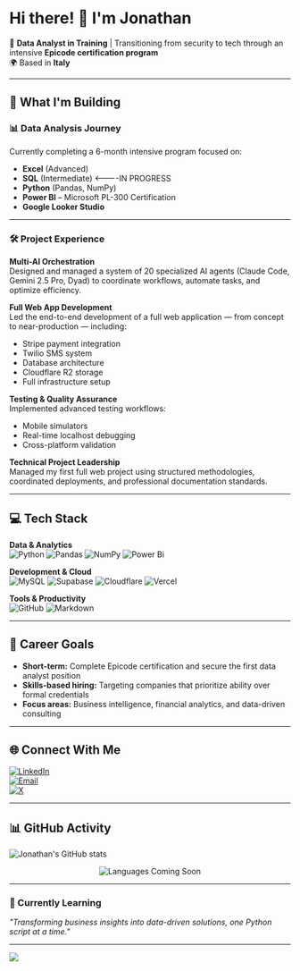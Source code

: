 # Hi there! 👋 I'm Jonathan

🎯 **Data Analyst in Training** | Transitioning from security to tech through an intensive **Epicode certification program**  
🌍 Based in **Italy**

---

## 🚀 What I'm Building

### 📊 **Data Analysis Journey**  
Currently completing a 6-month intensive program focused on:  
- **Excel** (Advanced)  
- **SQL** (Intermediate) <----IN PROGRESS  
- **Python** (Pandas, NumPy)  
- **Power BI** – Microsoft PL-300 Certification  
- **Google Looker Studio**

---

### 🛠️ Project Experience  

**Multi-AI Orchestration**  
Designed and managed a system of 20 specialized AI agents (Claude Code, Gemini 2.5 Pro, Dyad) to coordinate workflows, automate tasks, and optimize efficiency.  

**Full Web App Development**  
Led the end-to-end development of a full web application — from concept to near-production — including:  
- Stripe payment integration  
- Twilio SMS system  
- Database architecture  
- Cloudflare R2 storage  
- Full infrastructure setup  

**Testing & Quality Assurance**  
Implemented advanced testing workflows:  
- Mobile simulators  
- Real-time localhost debugging  
- Cross-platform validation  

**Technical Project Leadership**  
Managed my first full web project using structured methodologies, coordinated deployments, and professional documentation standards.  

---

## 💻 Tech Stack

**Data & Analytics**  
![Python](https://img.shields.io/badge/python-3670A0?style=for-the-badge&logo=python&logoColor=ffdd54)
![Pandas](https://img.shields.io/badge/pandas-%23150458.svg?style=for-the-badge&logo=pandas&logoColor=white)
![NumPy](https://img.shields.io/badge/numpy-%23013243.svg?style=for-the-badge&logo=numpy&logoColor=white)
![Power Bi](https://img.shields.io/badge/power_bi-F2C811?style=for-the-badge&logo=powerbi&logoColor=black)

**Development & Cloud**  
![MySQL](https://img.shields.io/badge/mysql-4479A1.svg?style=for-the-badge&logo=mysql&logoColor=white)
![Supabase](https://img.shields.io/badge/Supabase-3ECF8E?style=for-the-badge&logo=supabase&logoColor=white)
![Cloudflare](https://img.shields.io/badge/Cloudflare-F38020?style=for-the-badge&logo=Cloudflare&logoColor=white)
![Vercel](https://img.shields.io/badge/vercel-%23000000.svg?style=for-the-badge&logo=vercel&logoColor=white)

**Tools & Productivity**  
![GitHub](https://img.shields.io/badge/github-%23121011.svg?style=for-the-badge&logo=github&logoColor=white)
![Markdown](https://img.shields.io/badge/markdown-%23000000.svg?style=for-the-badge&logo=markdown&logoColor=white)

---

## 🎯 Career Goals

- **Short-term:** Complete Epicode certification and secure the first data analyst position  
- **Skills-based hiring:** Targeting companies that prioritize ability over formal credentials  
- **Focus areas:** Business intelligence, financial analytics, and data-driven consulting  

---

## 🌐 Connect With Me

[![LinkedIn](https://img.shields.io/badge/LinkedIn-%230077B5.svg?logo=linkedin&logoColor=white)](https://linkedin.com/in/jonathan-santhanam)  
[![Email](https://img.shields.io/badge/Email-D14836?logo=gmail&logoColor=white)](mailto:jonathan.santhanam@gmail.com)  
[![X](https://img.shields.io/badge/X-black.svg?logo=X&logoColor=white)](https://x.com/@JonSa80)

---

## 📊 GitHub Activity

![Jonathan's GitHub stats](https://github-readme-stats.vercel.app/api?username=JonathanSanthanam&show_icons=true&theme=vue-dark&hide_border=false&include_all_commits=false&count_private=false)

<div align="center">
  <img src="https://img.shields.io/badge/Languages-Coming%20Soon-blue?style=for-the-badge&logo=github&logoColor=white" alt="Languages Coming Soon"/>
</div>

---

### 💭 Currently Learning  
*"Transforming business insights into data-driven solutions, one Python script at a time."*

---

[![](https://visitcount.itsvg.in/api?id=JonathanSanthanam&icon=0&color=0)](https://visitcount.itsvg.in)
